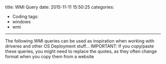 title: WMI Query
date: 2015-11-11 15:50:25
categories:
- Coding
tags:
- windows
- wmi
---

The following WMI queries can be used as inspiration when working with driveres and other OS Deployment stuff…
IMPORTANT: If you copy/paste these queries, you might need to replace the quotes, as they often change format when you copy them from a website